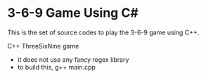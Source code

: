 3-6-9 Game Using C#
===================
This is the set of source codes to play the 3-6-9 game using C++.

C++ ThreeSixNine game
 - it does not use any fancy regex library
 - to build this, g++ main.cpp
